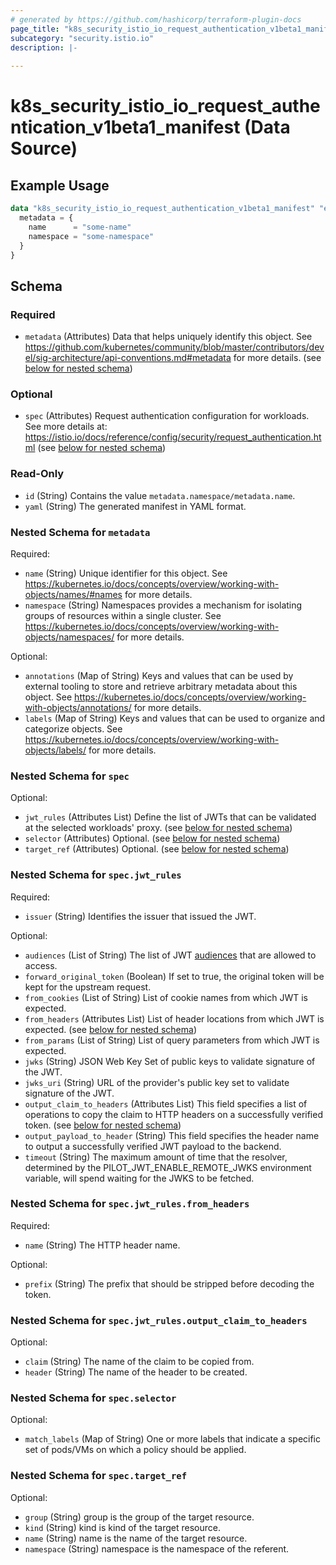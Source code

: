 ```yaml
---
# generated by https://github.com/hashicorp/terraform-plugin-docs
page_title: "k8s_security_istio_io_request_authentication_v1beta1_manifest Data Source - terraform-provider-k8s"
subcategory: "security.istio.io"
description: |-
  
---
```


# k8s_security_istio_io_request_authentication_v1beta1_manifest (Data Source)



## Example Usage

```terraform
data "k8s_security_istio_io_request_authentication_v1beta1_manifest" "example" {
  metadata = {
    name      = "some-name"
    namespace = "some-namespace"
  }
}
```

<!-- schema generated by tfplugindocs -->
## Schema

### Required

- `metadata` (Attributes) Data that helps uniquely identify this object. See https://github.com/kubernetes/community/blob/master/contributors/devel/sig-architecture/api-conventions.md#metadata for more details. (see [below for nested schema](#nestedatt--metadata))

### Optional

- `spec` (Attributes) Request authentication configuration for workloads. See more details at: https://istio.io/docs/reference/config/security/request_authentication.html (see [below for nested schema](#nestedatt--spec))

### Read-Only

- `id` (String) Contains the value `metadata.namespace/metadata.name`.
- `yaml` (String) The generated manifest in YAML format.

<a id="nestedatt--metadata"></a>
### Nested Schema for `metadata`

Required:

- `name` (String) Unique identifier for this object. See https://kubernetes.io/docs/concepts/overview/working-with-objects/names/#names for more details.
- `namespace` (String) Namespaces provides a mechanism for isolating groups of resources within a single cluster. See https://kubernetes.io/docs/concepts/overview/working-with-objects/namespaces/ for more details.

Optional:

- `annotations` (Map of String) Keys and values that can be used by external tooling to store and retrieve arbitrary metadata about this object. See https://kubernetes.io/docs/concepts/overview/working-with-objects/annotations/ for more details.
- `labels` (Map of String) Keys and values that can be used to organize and categorize objects. See https://kubernetes.io/docs/concepts/overview/working-with-objects/labels/ for more details.


<a id="nestedatt--spec"></a>
### Nested Schema for `spec`

Optional:

- `jwt_rules` (Attributes List) Define the list of JWTs that can be validated at the selected workloads' proxy. (see [below for nested schema](#nestedatt--spec--jwt_rules))
- `selector` (Attributes) Optional. (see [below for nested schema](#nestedatt--spec--selector))
- `target_ref` (Attributes) Optional. (see [below for nested schema](#nestedatt--spec--target_ref))

<a id="nestedatt--spec--jwt_rules"></a>
### Nested Schema for `spec.jwt_rules`

Required:

- `issuer` (String) Identifies the issuer that issued the JWT.

Optional:

- `audiences` (List of String) The list of JWT [audiences](https://tools.ietf.org/html/rfc7519#section-4.1.3) that are allowed to access.
- `forward_original_token` (Boolean) If set to true, the original token will be kept for the upstream request.
- `from_cookies` (List of String) List of cookie names from which JWT is expected.
- `from_headers` (Attributes List) List of header locations from which JWT is expected. (see [below for nested schema](#nestedatt--spec--jwt_rules--from_headers))
- `from_params` (List of String) List of query parameters from which JWT is expected.
- `jwks` (String) JSON Web Key Set of public keys to validate signature of the JWT.
- `jwks_uri` (String) URL of the provider's public key set to validate signature of the JWT.
- `output_claim_to_headers` (Attributes List) This field specifies a list of operations to copy the claim to HTTP headers on a successfully verified token. (see [below for nested schema](#nestedatt--spec--jwt_rules--output_claim_to_headers))
- `output_payload_to_header` (String) This field specifies the header name to output a successfully verified JWT payload to the backend.
- `timeout` (String) The maximum amount of time that the resolver, determined by the PILOT_JWT_ENABLE_REMOTE_JWKS environment variable, will spend waiting for the JWKS to be fetched.

<a id="nestedatt--spec--jwt_rules--from_headers"></a>
### Nested Schema for `spec.jwt_rules.from_headers`

Required:

- `name` (String) The HTTP header name.

Optional:

- `prefix` (String) The prefix that should be stripped before decoding the token.


<a id="nestedatt--spec--jwt_rules--output_claim_to_headers"></a>
### Nested Schema for `spec.jwt_rules.output_claim_to_headers`

Optional:

- `claim` (String) The name of the claim to be copied from.
- `header` (String) The name of the header to be created.



<a id="nestedatt--spec--selector"></a>
### Nested Schema for `spec.selector`

Optional:

- `match_labels` (Map of String) One or more labels that indicate a specific set of pods/VMs on which a policy should be applied.


<a id="nestedatt--spec--target_ref"></a>
### Nested Schema for `spec.target_ref`

Optional:

- `group` (String) group is the group of the target resource.
- `kind` (String) kind is kind of the target resource.
- `name` (String) name is the name of the target resource.
- `namespace` (String) namespace is the namespace of the referent.
